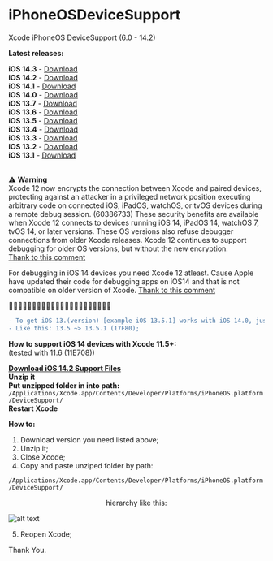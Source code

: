# iPhoneOSDeviceSupport
Xcode iPhoneOS DeviceSupport (6.0 - 14.2)

**Latest releases:**</br>

**iOS 14.3** - [Download](https://github.com/filsv/iPhoneOSDeviceSupport/raw/master/14.3.zip) </br>
**iOS 14.2** - [Download](https://github.com/filsv/iPhoneOSDeviceSupport/raw/master/14.2.zip) </br>
**iOS 14.1** - [Download](https://github.com/filsv/iPhoneOSDeviceSupport/raw/master/14.1.zip) </br>
**iOS 14.0** - [Download](https://github.com/filsv/iPhoneOSDeviceSupport/raw/master/14.0.zip) </br>
**iOS 13.7** - [Download](https://github.com/filsv/iPhoneOSDeviceSupport/raw/master/13.7.zip) </br>
**iOS 13.6** - [Download](https://github.com/filsv/iPhoneOSDeviceSupport/raw/master/13.6.zip) </br>
**iOS 13.5** - [Download](https://github.com/filsv/iPhoneOSDeviceSupport/raw/master/13.5.zip) </br>
**iOS 13.4** - [Download](https://github.com/filsv/iPhoneOSDeviceSupport/raw/master/13.4.zip) </br>
**iOS 13.3** - [Download](https://github.com/filsv/iPhoneOSDeviceSupport/raw/master/13.3.zip) </br>
**iOS 13.2** - [Download](https://github.com/filsv/iPhoneOSDeviceSupport/raw/master/13.2.zip) </br>
**iOS 13.1** - [Download](https://github.com/filsv/iPhoneOSDeviceSupport/raw/master/13.1.zip)
</br>
</br>


⚠️ **Warning**
</br>
Xcode 12 now encrypts the connection between Xcode and paired devices, protecting against an attacker in a privileged network position executing arbitrary code on connected iOS, iPadOS, watchOS, or tvOS devices during a remote debug session. (60386733)
These security benefits are available when Xcode 12 connects to devices running iOS 14, iPadOS 14, watchOS 7, tvOS 14, or later versions. These OS versions also refuse debugger connections from older Xcode releases. Xcode 12 continues to support debugging for older OS versions, but without the new encryption. </br>
[Thank to this comment](https://github.com/filsv/iPhoneOSDeviceSupport/issues/69#issuecomment-694508149) </br>

For debugging in iOS 14 devices you need Xcode 12 atleast. Cause Apple have updated their code for debugging apps on iOS14 and that is not compatible on older version of Xcode.
[Thank to this comment](https://github.com/filsv/iPhoneOSDeviceSupport/issues/76#issuecomment-735321146) </br>

🚩🚩🚩🚩🚩🚩🚩🚩🚩🚩🚩🚩🚩🚩🚩🚩🚩🚩🚩🚩🚩🚩
```diff
- To get iOS 13.(version) [example iOS 13.5.1] works with iOS 14.0, just rename a folder.
- Like this: 13.5 ~> 13.5.1 (17F80);
```

**How to support iOS 14 devices with Xcode 11.5+:**</br> (tested with 11.6 (11E708))

**[Download iOS 14.2 Support Files](https://github.com/filsv/iPhoneOSDeviceSupport/raw/master/14.2.zip)** </br>
**Unzip it**</br>
**Put unzipped folder in into path:**</br>
```/Applications/Xcode.app/Contents/Developer/Platforms/iPhoneOS.platform/DeviceSupport/```</br>
**Restart Xcode**</br>

**How to:**

1) Download version you need listed above;
2) Unzip it;
3) Close Xcode;
4) Copy and paste unziped folder by path:

```/Applications/Xcode.app/Contents/Developer/Platforms/iPhoneOS.platform/DeviceSupport/```

<p align="center">hierarchy like this:</p>

![alt text](https://github.com/filsv/iPhoneOSDeviceSupport/raw/master/Screen%20Shot%202019-08-02%20at%2015.09.55.png)

5) Reopen Xcode;

Thank You.

